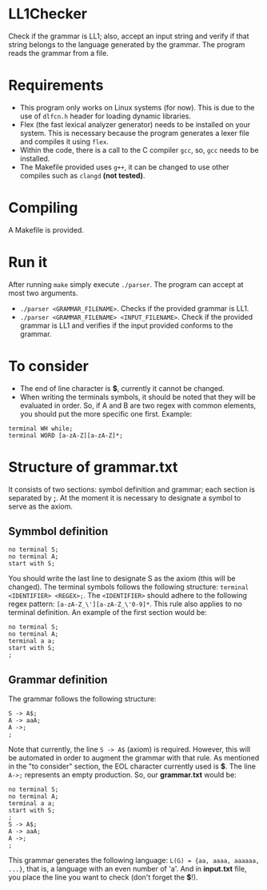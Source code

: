 # LL1Checker
Check if the grammar is LL1; also, accept an input string and verify if that string belongs to the language generated by the grammar.
The program reads the grammar from a file.

# Requirements
- This program only works on Linux systems (for now). This is due to the use of `dlfcn.h` header for loading dynamic libraries.
- Flex (the fast lexical analyzer generator) needs to be installed on your system. This is necessary because the program generates a lexer file and compiles it using `flex`.
- Within the code, there is a call to the C compiler `gcc`, so, `gcc` needs to be installed.
- The Makefile provided uses `g++`, it can be changed to use other compiles such as `clangd` **(not tested)**.

# Compiling
A Makefile is provided.

# Run it
After running `make` simply execute `./parser`. The program can accept at most two arguments.
- `./parser <GRAMMAR_FILENAME>`. Checks if the provided grammar is LL1.
- `./parser <GRAMMAR_FILENAME> <INPUT_FILENAME>`. Check if the provided grammar is LL1 and verifies if the input provided conforms to the grammar.

# To consider
- The end of line character is **$**, currently it cannot be changed.
- When writing the terminals symbols, it should be noted that they will be evaluated in order. So, if A and B are two regex with common elements, you should put the more specific one first. Example:
~~~
terminal WH while;
terminal WORD [a-zA-Z][a-zA-Z]*;
~~~
# Structure of grammar.txt
It consists of two sections: symbol definition and grammar; each section is separated by **;**.
At the moment it is necessary to designate a symbol to serve as the axiom.
## Symmbol definition
~~~
no terminal S;
no terminal A;
start with S;
~~~
You should write the last line to designate S as the axiom (this will be changed).
The terminal symbols follows the following structure: `terminal <IDENTIFIER> <REGEX>;`. The `<IDENTIFIER>` should adhere to the following regex pattern: `[a-zA-Z_\'][a-zA-Z_\'0-9]*`. This rule also applies to no terminal definition.
An example of the first section would be:
~~~
no terminal S;
no terminal A;
terminal a a;
start with S;
;
~~~
## Grammar definition
The grammar follows the following structure:
~~~
S -> A$;
A -> aaA;
A ->;
;
~~~
Note that currently, the line `S -> A$` (axiom) is required. However, this will be automated in order to augment the grammar with that rule. As mentioned in the "to consider" section, the EOL character currently used is **$**.
The line `A->;` represents an empty production.
So, our **grammar.txt** would be:
~~~
no terminal S;
no terminal A;
terminal a a;
start with S;
;
S -> A$;
A -> aaA;
A ->;
;
~~~
This grammar generates the following language: `L(G) = {aa, aaaa, aaaaaa, ...}`, that is, a language with an even number of 'a'.
And in **input.txt** file, you place the line you want to check (don't forget the **$**!).
